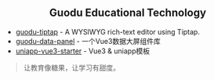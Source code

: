 <h2 align="center">
    Guodu Educational Technology
</h2>



+ [guodu-tiptap](https://github.com/guodu888/guodu-tiptap) - A WYSIWYG rich-text editor using Tiptap.
+ [guodu-data-panel](https://github.com/guodu888/guodu-data-panel) - 一个Vue3数据大屏组件库
+ [uniapp-vue3-starter](https://github.com/guodu888/uniapp-vue3-starter) - Vue3 & uniapp模板



> 让教育像糖果，让学习有甜度。